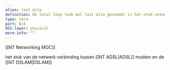 ```yaml
---
alias: last mile
definition: De local loop (ook wel last mile genoemd) is het stuk netwerk dat ligt tussen de CPE (Customer Premises Equipment, router/modem bij de klant) en de DSLAM 
type: term
port: N/A
OSI-layer: physical
more-info: ""
---
```

[[NT Networking MOC]]

het stuk van de netwerk verbinding tussen [[NT ADSL|ADSL]] modem en de [[NT DSLAM|DSLAM]] 
